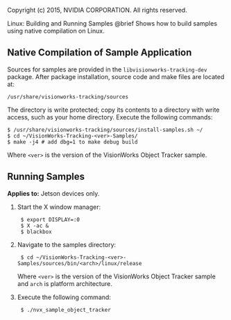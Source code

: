 Copyright (c) 2015, NVIDIA CORPORATION.  All rights reserved.

Linux: Building and Running Samples
@brief Shows how to build samples using native compilation on Linux.

## Native Compilation of Sample Application ##

Sources for samples are provided in the `libvisionworks-tracking-dev` package.
After package installation, source code and make files are located at:

    /usr/share/visionworks-tracking/sources

The directory is write protected;
copy its contents to a directory with write access, such as your home directory.
Execute the following commands:

    $ /usr/share/visionworks-tracking/sources/install-samples.sh ~/
    $ cd ~/VisionWorks-Tracking-<ver>-Samples/
    $ make -j4 # add dbg=1 to make debug build

Where `<ver>` is the version of the VisionWorks Object Tracker sample.

## Running Samples ##

**Applies to:** Jetson devices only.

1. Start the X window manager:

        $ export DISPLAY=:0
        $ X -ac &
        $ blackbox

2. Navigate to the samples directory:

        $ cd ~/VisionWorks-Tracking-<ver>-Samples/sources/bin/<arch>/linux/release

    Where `<ver>` is the version of the VisionWorks Object Tracker sample and `arch` is
    platform architecture.

3. Execute the following command:

        $ ./nvx_sample_object_tracker

